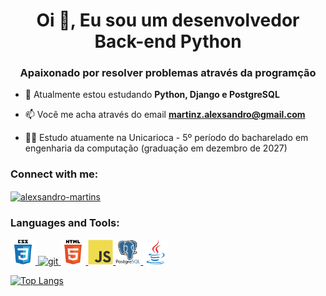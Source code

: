 <h1 align="center">Oi 👋, Eu sou um desenvolvedor Back-end Python</h1>
<h3 align="center">Apaixonado por resolver problemas através da programção</h3>

- 🌱 Atualmente estou estudando **Python, Django e PostgreSQL**

- 📫 Você me acha através do email **martinz.alexsandro@gmail.com**

- 🧑‍🎓 Estudo atuamente na Unicarioca - 5º período do bacharelado em engenharia da computação (graduação em dezembro de 2027)

<h3 align="left">Connect with me:</h3>
<p align="left">
<a href="https://linkedin.com/in/alexsandro-martins" target="blank"><img align="center" src="https://raw.githubusercontent.com/rahuldkjain/github-profile-readme-generator/master/src/images/icons/Social/linked-in-alt.svg" alt="alexsandro-martins" height="30" width="40" /></a>
</p>

<h3 align="left">Languages and Tools:</h3>
<p align="left"> <a href="https://www.w3schools.com/css/" target="_blank" rel="noreferrer"> <img src="https://raw.githubusercontent.com/devicons/devicon/master/icons/css3/css3-original-wordmark.svg" alt="css3" width="40" height="40"/> </a> <a href="https://git-scm.com/" target="_blank" rel="noreferrer"> <img src="https://www.vectorlogo.zone/logos/git-scm/git-scm-icon.svg" alt="git" width="40" height="40"/> </a> <a href="https://www.w3.org/html/" target="_blank" rel="noreferrer"> <img src="https://raw.githubusercontent.com/devicons/devicon/master/icons/html5/html5-original-wordmark.svg" alt="html5" width="40" height="40"/> </a> <a href="https://developer.mozilla.org/en-US/docs/Web/JavaScript" target="_blank" rel="noreferrer"> <img src="https://raw.githubusercontent.com/devicons/devicon/master/icons/javascript/javascript-original.svg" alt="javascript" width="40" height="40"/> </a> <a href="https://www.postgresql.org" target="_blank" rel="noreferrer"> <img src="https://raw.githubusercontent.com/devicons/devicon/master/icons/postgresql/postgresql-original-wordmark.svg" alt="postgresql" width="40" height="40"/> </a> <a href="https://www.java.org" target="_blank" rel="noreferrer"> <img src="https://raw.githubusercontent.com/devicons/devicon/master/icons/java/java-original.svg" alt="java" width="40" height="40"/> </a> </p>


<!-- <p><img align="center" src="https://github-readme-stats.vercel.app/api/top-langs?username=alexsandro-martinz&show_icons=true&locale=en&layout=compact" alt="alexsandro-martinz" /></p>
 -->
 
 [![Top Langs](https://github-readme-stats.vercel.app/api/top-langs/?username=alexsandro-martinz&layout=compact)](https://github.com/alexsandro-martinz/github-readme-stats)
